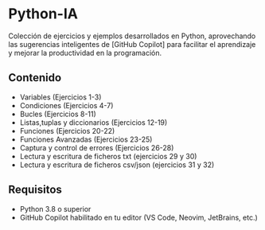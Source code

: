 # Python-IA
Colección de ejercicios y ejemplos desarrollados en Python, aprovechando las sugerencias inteligentes de [GitHub Copilot] para facilitar el aprendizaje y mejorar la productividad en la programación.
## Contenido
- Variables (Ejercicios 1-3)
- Condiciones (Ejercicios 4-7)
- Bucles (Ejercicios 8-11)
- Listas,tuplas y diccionarios (Ejercicios 12-19)
- Funciones (Ejercicios 20-22)
- Funciones Avanzadas (Ejercicios 23-25)
- Captura y control de errores (Ejercicios 26-28)
- Lectura y escritura de ficheros txt (ejercicios 29 y 30)
- Lectura y escritura de ficheros csv/json (ejercicios 31 y 32)
## Requisitos
- Python 3.8 o superior
- GitHub Copilot habilitado en tu editor (VS Code, Neovim, JetBrains, etc.)
